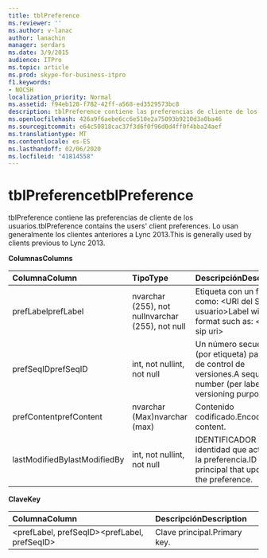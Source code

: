```yaml
---
title: tblPreference
ms.reviewer: ''
ms.author: v-lanac
author: lanachin
manager: serdars
ms.date: 3/9/2015
audience: ITPro
ms.topic: article
ms.prod: skype-for-business-itpro
f1.keywords:
- NOCSH
localization_priority: Normal
ms.assetid: f94eb128-f782-42ff-a568-ed3529573bc8
description: tblPreference contiene las preferencias de cliente de los usuarios. Lo usan generalmente los clientes anteriores a Lync 2013.
ms.openlocfilehash: 426a9f6aebe6cc6e510e2a75093b9210d3a0ba46
ms.sourcegitcommit: e64c50818cac37f3d6f0f96d0d4ff0f4bba24aef
ms.translationtype: MT
ms.contentlocale: es-ES
ms.lasthandoff: 02/06/2020
ms.locfileid: "41814558"
---
```

# <a name="tblpreference"></a><span data-ttu-id="b2662-104">tblPreference</span><span class="sxs-lookup"><span data-stu-id="b2662-104">tblPreference</span></span>

<span data-ttu-id="b2662-105">tblPreference contiene las preferencias de cliente de los usuarios.</span><span class="sxs-lookup"><span data-stu-id="b2662-105">tblPreference contains the users' client preferences.</span></span> <span data-ttu-id="b2662-106">Lo usan generalmente los clientes anteriores a Lync 2013.</span><span class="sxs-lookup"><span data-stu-id="b2662-106">This is generally used by clients previous to Lync 2013.</span></span>

<span data-ttu-id="b2662-107">**Columnas**</span><span class="sxs-lookup"><span data-stu-id="b2662-107">**Columns**</span></span>


| <span data-ttu-id="b2662-108">**Columna**</span><span class="sxs-lookup"><span data-stu-id="b2662-108">**Column**</span></span>            | <span data-ttu-id="b2662-109">**Tipo**</span><span class="sxs-lookup"><span data-stu-id="b2662-109">**Type**</span></span>                        | <span data-ttu-id="b2662-110">**Descripción**</span><span class="sxs-lookup"><span data-stu-id="b2662-110">**Description**</span></span>                                                 |
|:----------------------|:--------------------------------|:----------------------------------------------------------------|
| <span data-ttu-id="b2662-111">prefLabel</span><span class="sxs-lookup"><span data-stu-id="b2662-111">prefLabel</span></span>  <br/>      | <span data-ttu-id="b2662-112">nvarchar (255), not null</span><span class="sxs-lookup"><span data-stu-id="b2662-112">nvarchar (255), not null</span></span>  <br/> | <span data-ttu-id="b2662-113">Etiqueta con un formato como: \<URI del SIP del usuario\></span><span class="sxs-lookup"><span data-stu-id="b2662-113">Label with a format such as: \<user sip uri\></span></span>                   |
| <span data-ttu-id="b2662-114">prefSeqID</span><span class="sxs-lookup"><span data-stu-id="b2662-114">prefSeqID</span></span>  <br/>      | <span data-ttu-id="b2662-115">int, not null</span><span class="sxs-lookup"><span data-stu-id="b2662-115">int, not null</span></span>  <br/>            | <span data-ttu-id="b2662-116">Un número secuencial (por etiqueta) para fines de control de versiones.</span><span class="sxs-lookup"><span data-stu-id="b2662-116">A sequential number (per label) for versioning purposes.</span></span>  <br/> |
| <span data-ttu-id="b2662-117">prefContent</span><span class="sxs-lookup"><span data-stu-id="b2662-117">prefContent</span></span>  <br/>    | <span data-ttu-id="b2662-118">nvarchar (Max)</span><span class="sxs-lookup"><span data-stu-id="b2662-118">nvarchar (max)</span></span>  <br/>           | <span data-ttu-id="b2662-119">Contenido codificado.</span><span class="sxs-lookup"><span data-stu-id="b2662-119">Encoded content.</span></span>  <br/>                                         |
| <span data-ttu-id="b2662-120">lastModifiedBy</span><span class="sxs-lookup"><span data-stu-id="b2662-120">lastModifiedBy</span></span>  <br/> | <span data-ttu-id="b2662-121">int, not null</span><span class="sxs-lookup"><span data-stu-id="b2662-121">int, not null</span></span>  <br/>            | <span data-ttu-id="b2662-122">IDENTIFICADOR de la identidad que actualizó la preferencia.</span><span class="sxs-lookup"><span data-stu-id="b2662-122">ID of the principal that updated the preference.</span></span>  <br/>         |

<span data-ttu-id="b2662-123">**Clave**</span><span class="sxs-lookup"><span data-stu-id="b2662-123">**Key**</span></span>

|<span data-ttu-id="b2662-124">**Columna**</span><span class="sxs-lookup"><span data-stu-id="b2662-124">**Column**</span></span>|<span data-ttu-id="b2662-125">**Descripción**</span><span class="sxs-lookup"><span data-stu-id="b2662-125">**Description**</span></span>|
|:-----|:-----|
|<span data-ttu-id="b2662-126">\<prefLabel, prefSeqID\></span><span class="sxs-lookup"><span data-stu-id="b2662-126">\<prefLabel, prefSeqID\></span></span>  <br/> |<span data-ttu-id="b2662-127">Clave principal.</span><span class="sxs-lookup"><span data-stu-id="b2662-127">Primary key.</span></span>  <br/> |


